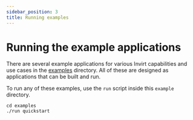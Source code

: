 ```yaml
---
sidebar_position: 3
title: Running examples
---
```


# Running the example applications

There are several example applications for various Invirt capabilities and use cases
in the [examples](https://github.com/resoluteworks/invirt/tree/main/examples) directory.
All of these are designed as applications that can be built and run.

To run any of these examples, use the `run` script inside this `example` directory.
```shell
cd examples
./run quickstart
```
